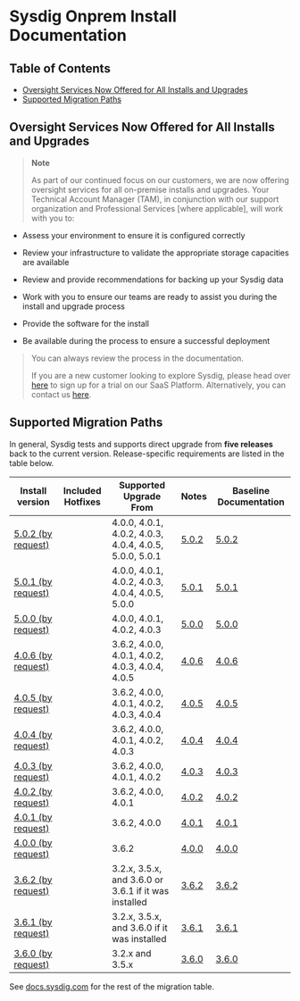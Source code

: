 # Sysdig Onprem Install Documentation

## Table of Contents
  * [Oversight Services Now Offered for All Installs and Upgrades](#oversight-services-now-offered-for-all-installs-and-upgrades)
  * [Supported Migration Paths](#supported-migration-paths)

## Oversight Services Now Offered for All Installs and Upgrades

> **Note**
>
> As part of our continued focus on our customers, we are now offering oversight services for all on-premise installs and upgrades. Your Technical Account Manager (TAM), in conjunction with our support organization and Professional Services \[where applicable\], will work with you to:

-   Assess your environment to ensure it is configured correctly

-   Review your infrastructure to validate the appropriate storage capacities are available

-   Review and provide recommendations for backing up your Sysdig data

-   Work with you to ensure our teams are ready to assist you during the install and upgrade process

-   Provide the software for the install

-   Be available during the process to ensure a successful deployment

> You can always review the process in the documentation.
>
> If you are a new customer looking to explore Sysdig, please head over [here](https://sysdig.com/company/freetrial/) to sign up for a trial on our SaaS Platform. Alternatively, you can contact us [here](https://sysdig.com/company/contactus/).

## Supported Migration Paths

In general, Sysdig tests and supports direct upgrade from **five releases** back to the current version. Release-specific requirements are listed in the table below.

|Install version | Included Hotfixes | Supported Upgrade From | Notes | Baseline Documentation |
|---|---|---|---|---|
| [5.0.2 (by request)](5.0.2)| | 4.0.0, 4.0.1, 4.0.2, 4.0.3, 4.0.4, 4.0.5, 5.0.0, 5.0.1 | [5.0.2](https://docs.sysdig.com/en/sysdig-on-premises-release-notes.html) | [5.0.2](5.0.2)
| [5.0.1 (by request)](5.0.1)| | 4.0.0, 4.0.1, 4.0.2, 4.0.3, 4.0.4, 4.0.5, 5.0.0 | [5.0.1](https://docs.sysdig.com/en/sysdig-on-premises-release-notes.html) | [5.0.1](5.0.1)
| [5.0.0 (by request)](5.0.0)| | 4.0.0, 4.0.1, 4.0.2, 4.0.3 | [5.0.0](https://docs.sysdig.com/en/sysdig-on-premises-release-notes.html) | [5.0.0](5.0.0)
| [4.0.6 (by request)](4.0.6)| | 3.6.2, 4.0.0, 4.0.1, 4.0.2, 4.0.3, 4.0.4, 4.0.5 | [4.0.6](https://docs.sysdig.com/en/sysdig-on-premises-release-notes.html) | [4.0.6](4.0.6)
| [4.0.5 (by request)](4.0.5)| | 3.6.2, 4.0.0, 4.0.1, 4.0.2, 4.0.3, 4.0.4 | [4.0.5](https://docs.sysdig.com/en/sysdig-on-premises-release-notes.html) | [4.0.5](4.0.5)
| [4.0.4 (by request)](4.0.4)| | 3.6.2, 4.0.0, 4.0.1, 4.0.2, 4.0.3 | [4.0.4](https://docs.sysdig.com/en/sysdig-on-premises-release-notes.html) | [4.0.4](4.0.4)
| [4.0.3 (by request)](4.0.3)| | 3.6.2, 4.0.0, 4.0.1, 4.0.2 | [4.0.3](https://docs.sysdig.com/en/sysdig-on-premises-release-notes.html) | [4.0.3](4.0.3)
| [4.0.2 (by request)](4.0.2)| | 3.6.2, 4.0.0, 4.0.1 | [4.0.2](https://docs.sysdig.com/en/sysdig-on-premises-release-notes.html) | [4.0.2](4.0.2)
| [4.0.1 (by request)](4.0.1)| | 3.6.2, 4.0.0 | [4.0.1](https://docs.sysdig.com/en/sysdig-on-premises-release-notes.html) | [4.0.1](4.0.1)
| [4.0.0 (by request)](4.0.0)| | 3.6.2 | [4.0.0](https://docs.sysdig.com/en/sysdig-on-premises-release-notes.html) | [4.0.0](4.0.0)
| [3.6.2 (by request)](3.6.2)| | 3.2.x, 3.5.x, and 3.6.0 or 3.6.1 if it was installed | [3.6.2](https://docs.sysdig.com/en/sysdig-on-premises-release-notes.html) | [3.6.2](3.6.2)
| [3.6.1 (by request)](3.6.1)| | 3.2.x, 3.5.x, and 3.6.0 if it was installed | [3.6.1](https://docs.sysdig.com/en/sysdig-on-premises-release-notes.html) | [3.6.1](3.6.1)
| [3.6.0 (by request)](3.6.0)| | 3.2.x and 3.5.x | [3.6.0](https://docs.sysdig.com/en/sysdig-on-premises-release-notes.html) | [3.6.0](3.6.0)


See [docs.sysdig.com](https://docs.sysdig.com/en/on-premises-upgrades.html#UUID-99ec8b45-9aed-4aff-d86b-ad17bc8ef333_UUID-92d3fce4-1e95-4f25-056c-3cc177380de6) for the rest of the migration table.
